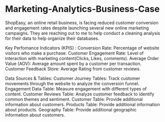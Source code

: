 # Marketing-Analytics-Business-Case
ShopEasy, an online retail business, is facing reduced customer conversion and engagement rates despite launching several new online marketing campaigns. They are reaching out to me to help conduct a cleaning analysis for their data to help organize their databases.

Key Perfomance Indicators (KPIS) :
Conversion Rate: Percentage of website visitors who make a purchase.
Customer Engagement Rate: Level of interaction with marketing content(Clicks, Likes, comments).
Average Order Value (AOV): Average amount spent by a customer per transaction.
Customer Feedback Store: Average Rating from customer reviews.

Data Sources & Tables:
Customer Journey Tables: Track customer movements through the website to analyze the conversion funnel.
Engagement Data Table: Measure engagement with different types of content.
Customer Reviews Table: Analyze customer feedback to identify common themes and sentiment.
Customer Table: Provide additional information about customers.
Products Table: Provide additional information about products.
Geography Table: Provide additional geographic information about customers.
